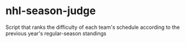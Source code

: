 nhl-season-judge
================

Script that ranks the difficulty of each team's schedule according to the previous year's regular-season standings